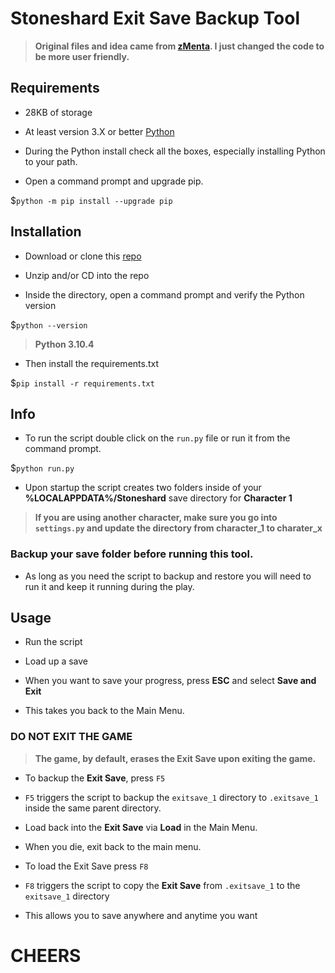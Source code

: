 # Stoneshard Exit Save Backup Tool

> **Original files and idea came from [zMenta](https://github.com/zMenta). I just changed the code to be more user friendly.**

## Requirements

- 28KB of storage

- At least version 3.X or better [Python](https://www.python.org/downloads/)

- During the Python install check all the boxes, especially installing Python to your path.

- Open a command prompt and upgrade pip.

$`python -m pip install --upgrade pip`

## Installation

- Download or clone this [repo](https://github.com/ZeroOneZero/Stoneshard-Exit-Save-Backup-Tool.git)

- Unzip and/or CD into the repo

- Inside the directory, open a command prompt and verify the Python version

$`python --version`

> **Python 3.10.4** 

- Then install the requirements.txt

$`pip install -r requirements.txt`

## Info
- To run the script double click on the `run.py` file or run it from the command prompt.

$`python run.py`

- Upon startup the script creates two folders inside of your **%LOCALAPPDATA%/Stoneshard** save directory for **Character 1**

> **If you are using another character, make sure you go into `settings.py` and update the directory from character_1 to charater_x**

### **Backup your save folder before running this tool.**

- As long as you need the script to backup and restore you will need to run it and keep it running during the play.

## Usage

- Run the script

- Load up a save

- When you want to save your progress, press **ESC** and select **Save and Exit**

- This takes you back to the Main Menu.

### **DO NOT EXIT THE GAME**

> **The game, by default, erases the Exit Save upon exiting the game.**

- To backup the **Exit Save**, press `F5`

- `F5` triggers the script to backup the `exitsave_1` directory to `.exitsave_1` inside the same parent directory.

- Load back into the **Exit Save** via **Load** in the Main Menu.

- When you die, exit back to the main menu.

- To load the Exit Save press `F8`

- `F8` triggers the script to copy the **Exit Save** from `.exitsave_1` to the `exitsave_1` directory

- This allows you to save anywhere and anytime you want

# CHEERS


